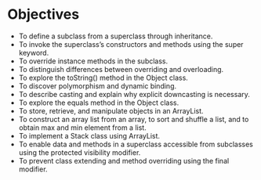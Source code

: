 # Objectives

- To define a subclass from a superclass through inheritance.
- To invoke the superclass’s constructors and methods using the super
keyword.
- To override instance methods in the subclass.
- To distinguish differences between overriding and overloading.
- To explore the toString() method in the Object class.
- To discover polymorphism and dynamic binding.
- To describe casting and explain why explicit downcasting is necessary.
- To explore the equals method in the Object class.
- To store, retrieve, and manipulate objects in an ArrayList.
- To construct an array list from an array, to sort and shuffle a list, and
to obtain max and min element from a list.
- To implement a Stack class using ArrayList.
- To enable data and methods in a superclass accessible from subclasses
using the protected visibility modifier.
- To prevent class extending and method overriding using the final
modifier.

